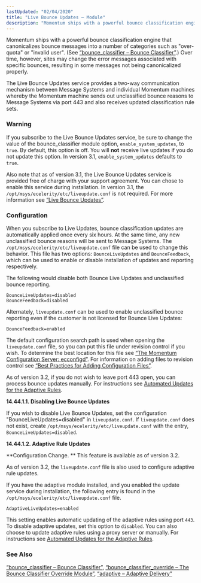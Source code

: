 ```yaml
---
lastUpdated: "02/04/2020"
title: "Live Bounce Updates – Module"
description: "Momentum ships with a powerful bounce classification engine that canonicalizes bounce messages into a number of categories such as over quota or invalid user See Section 14 11 bounce classifier Bounce Classifier Over time however sites may change the error messages associated with specific bounces resulting in some messages not..."
---
```


<a name="idp20293200"></a> 

Momentum ships with a powerful bounce classification engine that canonicalizes bounce messages into a number of categories such as "over-quota" or "invalid user". (See [“bounce_classifier – Bounce Classifier”](/momentum/3/3-reference/modules-bounce-classifier).) Over time, however, sites may change the error messages associated with specific bounces, resulting in some messages not being canonicalized properly.

The Live Bounce Updates service provides a two-way communication mechanism between Message Systems and individual Momentum machines whereby the Momentum machine sends out unclassified bounce reasons to Message Systems via port 443 and also receives updated classification rule sets.

### Warning

If you subscribe to the Live Bounce Updates service, be sure to change the value of the bounce_classifier module option, `enable_system_updates`, to `true`. By default, this option is off. You will **not** receive live updates if you do not update this option. In version 3.1, `enable_system_updates` defaults to `true`.

Also note that as of version 3.1, the Live Bounce Updates service is provided free of charge with your support agreement. You can chose to enable this service during installation. In version 3.1, the `/opt/msys/ecelerity/etc/liveupdate.conf` is not required. For more information see [“Live Bounce Updates”](/momentum/3/3-reference/install-additional-packages#install.additional.packages.lbu).

### <a name="modules.live.bounce.updates.configuration"></a> Configuration

When you subscribe to Live Updates, bounce classification updates are automatically applied once every six hours. At the same time, any new unclassified bounce reasons will be sent to Message Systems. The `/opt/msys/ecelerity/etc/liveupdate.conf` file can be used to change this behavior. This file has two options: `BounceLiveUpdates` and `BounceFeedback`, which can be used to enable or disable installation of updates and reporting respectively.

The following would disable both Bounce Live Updates and unclassified bounce reporting.

```
BounceLiveUpdates=disabled
BounceFeedback=disabled
```

Alternately, `liveupdate.conf` can be used to enable unclassified bounce reporting even if the customer is not licensed for Bounce Live Updates:

`BounceFeedback=enabled`

The default configuration search path is used when opening the `liveupdate.conf` file, so you can put this file under revision control if you wish. To determine the best location for this file see [“The Momentum Configuration Server: ecconfigd”](/momentum/3/3-reference/conf-ecconfigd). For information on adding files to revision control see [“Best Practices for Adding Configuration Files”](/momentum/3/3-reference/conf-adding-configuration-files).

As of version 3.2, if you do not wish to leave port 443 open, you can process bounce updates manually. For instructions see [Automated Updates for the Adaptive Rules](/momentum/3/3-ad/ad-adaptive-update).

**<a name="modules.live.bounce.updates.disabling"></a> 14.44.1.1. Disabling Live Bounce Updates**

If you wish to disable Live Bounce Updates, set the configuration "BounceLiveUpdates=disabled" in `liveupdate.conf`. If `liveupdate.conf` does not exist, create `/opt/msys/ecelerity/etc/liveupdate.conf` with the entry, `BounceLiveUpdates=disabled`.

**<a name="modules.live.updates.adaptive"></a> 14.44.1.2. Adaptive Rule Updates**

**Configuration Change. ** This feature is available as of version 3.2.

As of version 3.2, the `liveupdate.conf` file is also used to configure adaptive rule updates.

If you have the adaptive module installed, and you enabled the update service during installation, the following entry is found in the `/opt/msys/ecelerity/etc/liveupdate.conf` file.

`AdaptiveLiveUpdates=enabled`

This setting enables automatic updating of the adaptive rules using port `443`. To disable adaptive updates, set this option to `disabled`. You can also choose to update adaptive rules using a proxy server or manually. For instructions see [Automated Updates for the Adaptive Rules](/momentum/3/3-ad/ad-adaptive-update).

### <a name="idp20324944"></a> See Also

[“bounce_classifier – Bounce Classifier”](/momentum/3/3-reference/modules-bounce-classifier), [“bounce_classifier_override – The Bounce Classifier Override Module”](/momentum/3/3-reference/3-reference-modules-bounce-classifier-override), [“adaptive – Adaptive Delivery”](/momentum/3/3-reference/3-reference-modules-adaptive)